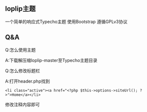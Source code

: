 ## loplip主题
一个简单的响应式Typecho主题
使用Bootstrap
遵循GPLv3协议
## Q&A
Q:怎么使用主题

A:下载解压缩loplip-master至Typecho主题目录

Q:怎么修改标题栏

A:打开header.php找到

```<li class="active"><a href="<?php $this->options->siteUrl(); ?>">Home</a></li>```

  修改注释内容即可
